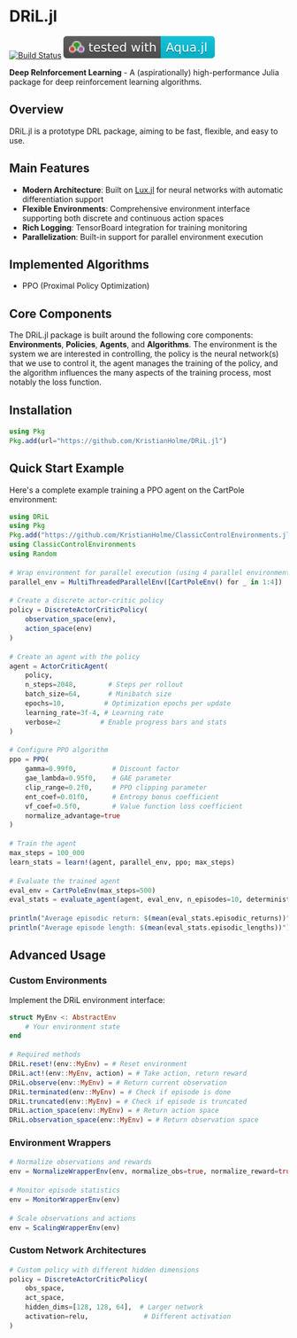 # DRiL.jl

[![Build Status](https://github.com/KristianHolme/DRiL.jl/actions/workflows/CI.yml/badge.svg?branch=main)](https://github.com/KristianHolme/DRiL.jl/actions/workflows/CI.yml?query=branch%3Amain)
[![Aqua](https://raw.githubusercontent.com/JuliaTesting/Aqua.jl/master/badge.svg)](https://github.com/JuliaTesting/Aqua.jl)

**Deep ReInforcement Learning** - A (aspirationally) high-performance Julia package for deep reinforcement learning algorithms.

## Overview

DRiL.jl is a prototype DRL package, aiming to be fast, flexible, and easy to use.

## Main Features

  
- **Modern Architecture**: Built on [Lux.jl](https://github.com/LuxDL/Lux.jl) for neural networks with automatic differentiation support
- **Flexible Environments**: Comprehensive environment interface supporting both discrete and continuous action spaces
- **Rich Logging**: TensorBoard integration for training monitoring
- **Parallelization**: Built-in support for parallel environment execution

## Implemented Algorithms

- PPO (Proximal Policy Optimization)

## Core Components
The DRiL.jl package is built around the following core components: **Environments**, **Policies**, **Agents**, and **Algorithms**.
The environment is the system we are interested in controlling, the policy is the neural network(s) that we use to control it, the agent manages the training of the policy, and the algorithm influences the many aspects of the training process, most notably the loss function.

## Installation

```julia
using Pkg
Pkg.add(url="https://github.com/KristianHolme/DRiL.jl")
```

## Quick Start Example

Here's a complete example training a PPO agent on the CartPole environment:

```julia
using DRiL
using Pkg
Pkg.add("https://github.com/KristianHolme/ClassicControlEnvironments.jl")
using ClassicControlEnvironments
using Random

# Wrap environment for parallel execution (using 4 parallel environments)
parallel_env = MultiThreadedParallelEnv([CartPoleEnv() for _ in 1:4])

# Create a discrete actor-critic policy
policy = DiscreteActorCriticPolicy(
    observation_space(env), 
    action_space(env)
)

# Create an agent with the policy
agent = ActorCriticAgent(
    policy,
    n_steps=2048,        # Steps per rollout
    batch_size=64,       # Minibatch size
    epochs=10,          # Optimization epochs per update
    learning_rate=3f-4, # Learning rate
    verbose=2          # Enable progress bars and stats
)

# Configure PPO algorithm
ppo = PPO(
    gamma=0.99f0,         # Discount factor
    gae_lambda=0.95f0,    # GAE parameter
    clip_range=0.2f0,     # PPO clipping parameter
    ent_coef=0.01f0,      # Entropy bonus coefficient
    vf_coef=0.5f0,        # Value function loss coefficient
    normalize_advantage=true
)

# Train the agent
max_steps = 100_000
learn_stats = learn!(agent, parallel_env, ppo; max_steps)

# Evaluate the trained agent
eval_env = CartPoleEnv(max_steps=500)
eval_stats = evaluate_agent(agent, eval_env, n_episodes=10, deterministic=true)

println("Average episodic return: $(mean(eval_stats.episodic_returns))")
println("Average episode length: $(mean(eval_stats.episodic_lengths))")
```

## Advanced Usage

### Custom Environments

Implement the DRiL environment interface:

```julia
struct MyEnv <: AbstractEnv
    # Your environment state
end

# Required methods
DRiL.reset!(env::MyEnv) = # Reset environment
DRiL.act!(env::MyEnv, action) = # Take action, return reward  
DRiL.observe(env::MyEnv) = # Return current observation
DRiL.terminated(env::MyEnv) = # Check if episode is done
DRiL.truncated(env::MyEnv) = # Check if episode is truncated
DRiL.action_space(env::MyEnv) = # Return action space
DRiL.observation_space(env::MyEnv) = # Return observation space
```

### Environment Wrappers

```julia
# Normalize observations and rewards
env = NormalizeWrapperEnv(env, normalize_obs=true, normalize_reward=true)

# Monitor episode statistics  
env = MonitorWrapperEnv(env)

# Scale observations and actions
env = ScalingWrapperEnv(env)
```

### Custom Network Architectures

```julia
# Custom policy with different hidden dimensions
policy = DiscreteActorCriticPolicy(
    obs_space,
    act_space, 
    hidden_dims=[128, 128, 64],  # Larger network
    activation=relu,              # Different activation
)
```